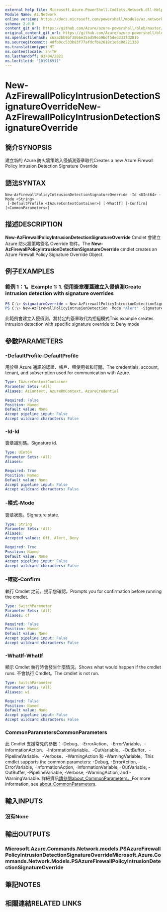 ```yaml
---
external help file: Microsoft.Azure.PowerShell.Cmdlets.Network.dll-Help.xml
Module Name: Az.Network
online version: https://docs.microsoft.com/powershell/module/az.network/new-azfirewallpolicyintrusiondetectionsignatureoverride
schema: 2.0.0
content_git_url: https://github.com/Azure/azure-powershell/blob/master/src/Network/Network/help/New-AzFirewallPolicyIntrusionDetectionSignatureOverride.md
original_content_git_url: https://github.com/Azure/azure-powershell/blob/master/src/Network/Network/help/New-AzFirewallPolicyIntrusionDetectionSignatureOverride.md
ms.openlocfilehash: c6aa2bb9bf3866e35ad59e59bdf5ded333fd2816
ms.sourcegitcommit: 4dfb0cc533b83f77afdcfbe2618c1e6c8d221330
ms.translationtype: MT
ms.contentlocale: zh-TW
ms.lasthandoff: 03/04/2021
ms.locfileid: "101916911"
---
```

# <span data-ttu-id="f7e1a-101">New-AzFirewallPolicyIntrusionDetectionSignatureOverride</span><span class="sxs-lookup"><span data-stu-id="f7e1a-101">New-AzFirewallPolicyIntrusionDetectionSignatureOverride</span></span>

## <span data-ttu-id="f7e1a-102">簡介</span><span class="sxs-lookup"><span data-stu-id="f7e1a-102">SYNOPSIS</span></span>
<span data-ttu-id="f7e1a-103">建立新的 Azure 防火牆策略入侵偵測簽章取代</span><span class="sxs-lookup"><span data-stu-id="f7e1a-103">Creates a new Azure Firewall Policy Intrusion Detection Signature Override</span></span>

## <span data-ttu-id="f7e1a-104">語法</span><span class="sxs-lookup"><span data-stu-id="f7e1a-104">SYNTAX</span></span>

```
New-AzFirewallPolicyIntrusionDetectionSignatureOverride -Id <UInt64> -Mode <String>
 [-DefaultProfile <IAzureContextContainer>] [-WhatIf] [-Confirm] [<CommonParameters>]
```

## <span data-ttu-id="f7e1a-105">描述</span><span class="sxs-lookup"><span data-stu-id="f7e1a-105">DESCRIPTION</span></span>
<span data-ttu-id="f7e1a-106">**New-AzFirewallPolicyIntrusionDetectionSignatureOverride** Cmdlet 會建立 Azure 防火牆策略簽名 Override 物件。</span><span class="sxs-lookup"><span data-stu-id="f7e1a-106">The **New-AzFirewallPolicyIntrusionDetectionSignatureOverride** cmdlet creates an Azure Firewall Policy Signature Override Object.</span></span>

## <span data-ttu-id="f7e1a-107">例子</span><span class="sxs-lookup"><span data-stu-id="f7e1a-107">EXAMPLES</span></span>

### <span data-ttu-id="f7e1a-108">範例 1：1。</span><span class="sxs-lookup"><span data-stu-id="f7e1a-108">Example 1: 1.</span></span> <span data-ttu-id="f7e1a-109">使用簽章覆蓋建立入侵偵測</span><span class="sxs-lookup"><span data-stu-id="f7e1a-109">Create intrusion detection with signature overrides</span></span>
```powershell
PS C:\> $signatureOverride = New-AzFirewallPolicyIntrusionDetectionSignatureOverride -Id "123456798" -Mode "Deny"
PS C:\> New-AzFirewallPolicyIntrusionDetection -Mode "Alert" -SignatureOverride $signatureOverride
```
<span data-ttu-id="f7e1a-110">此範例會建立入侵偵測，將特定的簽章取代為拒絕模式</span><span class="sxs-lookup"><span data-stu-id="f7e1a-110">This example creates intrusion detection with specific signature override to Deny mode</span></span>

## <span data-ttu-id="f7e1a-111">參數</span><span class="sxs-lookup"><span data-stu-id="f7e1a-111">PARAMETERS</span></span>

### <span data-ttu-id="f7e1a-112">-DefaultProfile</span><span class="sxs-lookup"><span data-stu-id="f7e1a-112">-DefaultProfile</span></span>
<span data-ttu-id="f7e1a-113">用於與 Azure 通訊的認證、帳戶、租使用者和訂閱。</span><span class="sxs-lookup"><span data-stu-id="f7e1a-113">The credentials, account, tenant, and subscription used for communication with Azure.</span></span>

```yaml
Type: IAzureContextContainer
Parameter Sets: (All)
Aliases: AzContext, AzureRmContext, AzureCredential

Required: False
Position: Named
Default value: None
Accept pipeline input: False
Accept wildcard characters: False
```

### <span data-ttu-id="f7e1a-114">-Id</span><span class="sxs-lookup"><span data-stu-id="f7e1a-114">-Id</span></span>
<span data-ttu-id="f7e1a-115">簽章識別碼。</span><span class="sxs-lookup"><span data-stu-id="f7e1a-115">Signature id.</span></span>

```yaml
Type: UInt64
Parameter Sets: (All)
Aliases:

Required: True
Position: Named
Default value: None
Accept pipeline input: False
Accept wildcard characters: False
```

### <span data-ttu-id="f7e1a-116">-模式</span><span class="sxs-lookup"><span data-stu-id="f7e1a-116">-Mode</span></span>
<span data-ttu-id="f7e1a-117">簽章狀態。</span><span class="sxs-lookup"><span data-stu-id="f7e1a-117">Signature state.</span></span>

```yaml
Type: String
Parameter Sets: (All)
Aliases:
Accepted values: Off, Alert, Deny

Required: True
Position: Named
Default value: None
Accept pipeline input: False
Accept wildcard characters: False
```

### <span data-ttu-id="f7e1a-118">-確認</span><span class="sxs-lookup"><span data-stu-id="f7e1a-118">-Confirm</span></span>
<span data-ttu-id="f7e1a-119">執行 Cmdlet 之前，提示您確認。</span><span class="sxs-lookup"><span data-stu-id="f7e1a-119">Prompts you for confirmation before running the cmdlet.</span></span>

```yaml
Type: SwitchParameter
Parameter Sets: (All)
Aliases: cf

Required: False
Position: Named
Default value: None
Accept pipeline input: False
Accept wildcard characters: False
```

### <span data-ttu-id="f7e1a-120">-WhatIf</span><span class="sxs-lookup"><span data-stu-id="f7e1a-120">-WhatIf</span></span>
<span data-ttu-id="f7e1a-121">顯示 Cmdlet 執行時會發生什麼情況。</span><span class="sxs-lookup"><span data-stu-id="f7e1a-121">Shows what would happen if the cmdlet runs.</span></span>
<span data-ttu-id="f7e1a-122">不會執行 Cmdlet。</span><span class="sxs-lookup"><span data-stu-id="f7e1a-122">The cmdlet is not run.</span></span>

```yaml
Type: SwitchParameter
Parameter Sets: (All)
Aliases: wi

Required: False
Position: Named
Default value: None
Accept pipeline input: False
Accept wildcard characters: False
```

### <span data-ttu-id="f7e1a-123">CommonParameters</span><span class="sxs-lookup"><span data-stu-id="f7e1a-123">CommonParameters</span></span>
<span data-ttu-id="f7e1a-124">此 Cmdlet 支援常見的參數：-Debug、-ErrorAction、-ErrorVariable、-InformationAction、-InformationVariable、-OutVariable、-OutBuffer、-PipelineVariable、-Verbose、-WarningAction 和 -WarningVariable。</span><span class="sxs-lookup"><span data-stu-id="f7e1a-124">This cmdlet supports the common parameters: -Debug, -ErrorAction, -ErrorVariable, -InformationAction, -InformationVariable, -OutVariable, -OutBuffer, -PipelineVariable, -Verbose, -WarningAction, and -WarningVariable.</span></span> <span data-ttu-id="f7e1a-125">詳細資訊[請參閱about_CommonParameters。](http://go.microsoft.com/fwlink/?LinkID=113216)</span><span class="sxs-lookup"><span data-stu-id="f7e1a-125">For more information, see [about_CommonParameters](http://go.microsoft.com/fwlink/?LinkID=113216).</span></span>

## <span data-ttu-id="f7e1a-126">輸入</span><span class="sxs-lookup"><span data-stu-id="f7e1a-126">INPUTS</span></span>

### <span data-ttu-id="f7e1a-127">沒有</span><span class="sxs-lookup"><span data-stu-id="f7e1a-127">None</span></span>

## <span data-ttu-id="f7e1a-128">輸出</span><span class="sxs-lookup"><span data-stu-id="f7e1a-128">OUTPUTS</span></span>

### <span data-ttu-id="f7e1a-129">Microsoft.Azure.Commands.Network.models.PSAzureFirewallPolicyIntrusionDetectionSignatureOverride</span><span class="sxs-lookup"><span data-stu-id="f7e1a-129">Microsoft.Azure.Commands.Network.Models.PSAzureFirewallPolicyIntrusionDetectionSignatureOverride</span></span>

## <span data-ttu-id="f7e1a-130">筆記</span><span class="sxs-lookup"><span data-stu-id="f7e1a-130">NOTES</span></span>

## <span data-ttu-id="f7e1a-131">相關連結</span><span class="sxs-lookup"><span data-stu-id="f7e1a-131">RELATED LINKS</span></span>

